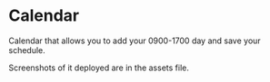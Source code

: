 # Calendar

Calendar that allows you to add your 0900-1700 day and save your schedule. 

Screenshots of it deployed are in the assets file. 
